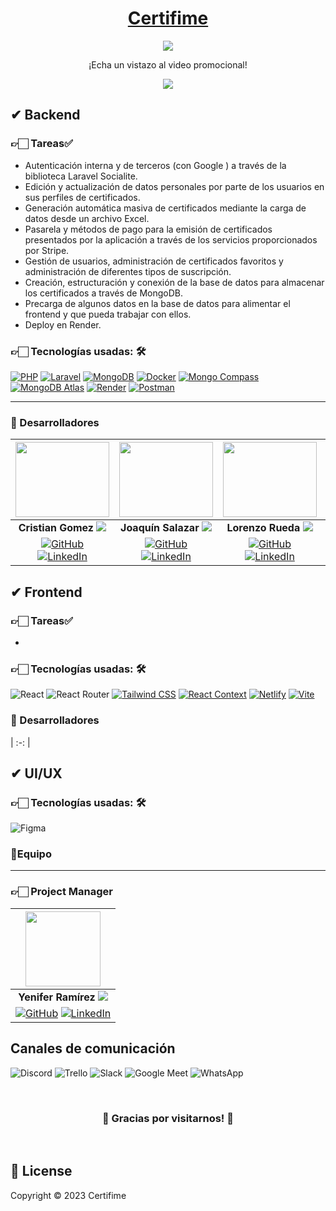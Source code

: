 

<div align="center">
<h1>
<a href="" target="_blank" rel="noopener noreferrer">Certifime</a>
</h1>
<img src="https://i.pinimg.com/564x/ca/6d/c7/ca6dc747548ea72085a2187502c32df8.jpg">
<p>
<p>¡Echa un vistazo al video promocional!</p>
<a href="#" target="_blank" rel="noopener noreferrer">
  <img src="https://img.shields.io/badge/Ver%20video-FF0000?style=for-the-badge&logo=YouTube&logoColor=fff"/>
</a>
</div>

## ✔ Backend
### 👉🏻 Tareas✅

-     
    Autenticación interna y de terceros (con Google ) a través de la biblioteca Laravel Socialite.
-   Edición y actualización de datos personales por parte de los usuarios en sus perfiles de certificados.
- Generación automática masiva de certificados mediante la carga de datos desde un archivo Excel.
-   Pasarela y métodos de pago para la emisión de certificados presentados por la aplicación a través de los servicios proporcionados por Stripe.
-   Gestión de usuarios, administración de certificados favoritos y administración de diferentes tipos de suscripción.
-   Creación, estructuración y conexión de la base de datos para almacenar los certificados a través de MongoDB.
-   Precarga de algunos datos en la base de datos para alimentar el frontend y que pueda trabajar con ellos.
-   Deploy en Render.

### 👉🏻 Tecnologías usadas: 🛠️

[![PHP](https://img.shields.io/badge/PHP-8.1-777BB4?style=for-the-badge&logo=php&logoColor=white)](https://www.php.net/) [![Laravel](https://img.shields.io/badge/Laravel-9.0-FF2D20?style=for-the-badge&logo=laravel&logoColor=white)](https://laravel.com/) [![MongoDB](https://img.shields.io/badge/MongoDB-4ea94b?style=for-the-badge&logo=mongodb&logoColor=white)](https://www.mongodb.com/) [![Docker](https://img.shields.io/badge/Docker-2496ED?style=for-the-badge&logo=docker&logoColor=white)](https://www.docker.com/) [![Mongo Compass](https://img.shields.io/badge/Mongo%20Compass-47A248?style=for-the-badge&logo=mongodb&logoColor=white)](https://www.mongodb.com/products/compass) [![MongoDB Atlas](https://img.shields.io/badge/MongoDB%20Atlas-47A248?style=for-the-badge&logo=mongodb&logoColor=white)](https://www.mongodb.com/cloud/atlas) [![Render](https://img.shields.io/badge/Render-000000?style=for-the-badge&logo=render&logoColor=white)](https://render.com/) [![Postman](https://img.shields.io/badge/Postman-10.15-FF6C37?style=for-the-badge&logo=postman&logoColor=white)](https://www.postman.com/)

<hr>

### 🤝 Desarrolladores

|  <img src="https://avatars.githubusercontent.com/u/67226453?v=4" width="150" height="120">  | <img src="https://ca.slack-edge.com/T032Y55Q6VC-U05C292PE5T-2fc9c6242836-512" width="150" height="120">  | <img src="https://ca.slack-edge.com/T032Y55Q6VC-U055HNSNZC0-c4a5215a1474-512" width="150" height="120">  | <img src="https://avatars.githubusercontent.com/u/120438097?s=400&u=9c838630ee47f4db3bfeb728d062ad4bfb2586a9&v=4" width="150" height="120">|
|:-:|:-:|:-:|:-:|
| **Cristian Gomez** <img src="https://i.ibb.co/Ln0vhg4/AR.png"> | **Joaquín Salazar** <img src="https://i.ibb.co/Ln0vhg4/AR.png">| **Lorenzo Rueda** <img src="https://i.ibb.co/276DbnR/VE.png"> | **Max Cereceda** <img src="https://i.ibb.co/sj22SZS/PE.png"> |
| [![GitHub](https://img.shields.io/badge/GitHub-%23121011.svg?&style=for-the-badge&logo=github&logoColor=white)](https://github.com/cristiangomezdev) [![LinkedIn](https://img.shields.io/badge/LinkedIn-%230077B5.svg?&style=for-the-badge&logo=linkedin&logoColor=white)](https://www.linkedin.com/in/cristiangomezdev/) | [![GitHub](https://img.shields.io/badge/GitHub-%23121011.svg?&style=for-the-badge&logo=github&logoColor=white)](https://github.com/JoaquinJS18) [![LinkedIn](https://img.shields.io/badge/LinkedIn-%230077B5.svg?&style=for-the-badge&logo=linkedin&logoColor=white)](https://www.linkedin.com/in/jes%C3%BAs-joaqu%C3%ADn-salazar-888668261/) | [![GitHub](https://img.shields.io/badge/GitHub-%23121011.svg?&style=for-the-badge&logo=github&logoColor=white)](https://github.com/zightcode) [![LinkedIn](https://img.shields.io/badge/LinkedIn-%230077B5.svg?&style=for-the-badge&logo=linkedin&logoColor=white)](https://www.linkedin.com/in/lorenzo-rueda-582758263/) | [![GitHub](https://img.shields.io/badge/GitHub-%23121011.svg?&style=for-the-badge&logo=github&logoColor=white)](https://github.com/cereceda1991) [![LinkedIn](https://img.shields.io/badge/LinkedIn-%230077B5.svg?&style=for-the-badge&logo=linkedin&logoColor=white)](https://www.linkedin.com/in/maxcereceda/) |


## ✔ Frontend

### 👉🏻 Tareas✅

- 

### 👉🏻 Tecnologías usadas: 🛠️
![React](https://img.shields.io/badge/React-149eca?style=for-the-badge&logo=react&logoColor=fff)  ![React Router](https://img.shields.io/badge/React_Router-000?style=for-the-badge&logo=reactrouter&logoColor=fff) [![Tailwind CSS](https://img.shields.io/badge/Tailwind%20CSS-38b2ac?style=for-the-badge&logo=tailwind-css&logoColor=white)](https://tailwindcss.com/) [![React Context](https://img.shields.io/badge/React%20Context-61DAFB?style=for-the-badge&logo=react&logoColor=white)](https://reactjs.org/docs/context.html)
[![Netlify](https://img.shields.io/badge/Netlify-00C7B7?style=for-the-badge&logo=netlify&logoColor=white)](https://www.netlify.com/) [![Vite](https://img.shields.io/badge/Vite-646CFF?style=for-the-badge&logo=vite&logoColor=white)](https://vitejs.dev/)    

### 🤝 Desarrolladores
| :-: |
## ✔ UI/UX

### 👉🏻 Tecnologías usadas: 🛠️

![Figma](https://img.shields.io/badge/Figma-%23F24E1E.svg?style=for-the-badge&logo=Figma&logoColor=white) 
### 🤝Equipo
<hr>

### 👉🏻 Project Manager
| <img src="https://ca.slack-edge.com/T032Y55Q6VC-U040WM4U2DC-b96518bf221e-512" width="120" height="120">|
| :-: |
| **Yenifer Ramírez** <img src="https://i.ibb.co/276DbnR/VE.png">|
| [![GitHub](https://img.shields.io/badge/GitHub-%23121011.svg?&style=for-the-badge&logo=github&logoColor=white)](https://github.com/yeniferrosana) [![LinkedIn](https://img.shields.io/badge/LinkedIn-%230077B5.svg?&style=for-the-badge&logo=linkedin&logoColor=white)](https://www.linkedin.com/in/yeniferrosana/) |


## Canales de comunicación  

![Discord](https://img.shields.io/badge/Discord-5865F2?style=for-the-badge&logo=Discord&logoColor=fff) ![Trello](https://img.shields.io/badge/Trello-095ED8?style=for-the-badge&logo=Trello&logoColor=fff) ![Slack](https://img.shields.io/badge/Slack-%234A154B?style=for-the-badge&logo=Slack&logoColor=white) ![Google Meet](https://img.shields.io/badge/Google_Meet-FF0000?style=for-the-badge&logo=Google-Meet&logoColor=fff) ![WhatsApp](https://img.shields.io/badge/WhatsApp-25D366?style=for-the-badge&logo=WhatsApp&logoColor=fff)

  

<br/>

<h3 align="center">🎉 Gracias por visitarnos! 🎉</h3>

<br/>

## 📜 License

Copyright © 2023 Certifime

